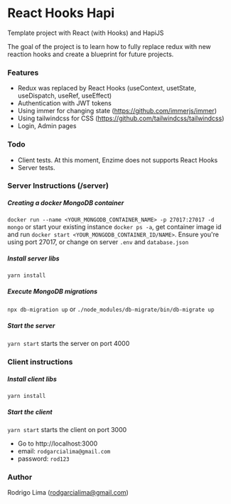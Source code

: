 # React Hooks Hapi
Template project with React (with Hooks) and HapiJS

The goal of the project is to learn how to fully replace redux with new reaction hooks and create a blueprint for future projects.

### Features
- Redux was replaced by React Hooks (useContext, usetState, useDispatch, useRef, useEffect)
- Authentication with JWT tokens
- Using immer for changing state (https://github.com/immerjs/immer)
- Using tailwindcss for CSS (https://github.com/tailwindcss/tailwindcss)
- Login, Admin pages

### Todo
- Client tests. At this moment, Enzime does not supports React Hooks
- Server tests.

### Server Instructions (/server)

##### Creating a docker MongoDB container
`docker run --name <YOUR_MONGODB_CONTAINER_NAME> -p 27017:27017 -d mongo` or start your existing instance `docker ps -a`, get container image id and run `docker start <YOUR_MONGODB_CONTAINER_ID/NAME>`. Ensure you're using port 27017, or change on server `.env` and `database.json`

##### Install server libs
`yarn install` 

##### Execute MongoDB migrations
`npx db-migration up` or `./node_modules/db-migrate/bin/db-migrate up`

##### Start the server
`yarn start` starts the server on port 4000

### Client instructions

##### Install client libs
`yarn install`

##### Start the client
`yarn start` starts the client on port 3000
- Go to http://localhost:3000
- email: `rodgarcialima@gmail.com`
- password: `rod123`

### Author
Rodrigo Lima (rodgarcialima@gmail.com)
